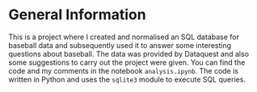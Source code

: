 # General Information
This is a project where I created and normalised an SQL database
for baseball data and subsequently used it to answer some interesting questions
about baseball. 
The data was provided by Dataquest and also some suggestions to carry out the project were given.
You can find the code and my comments in the notebook `analysis.ipynb`.
The code is written in Python and uses the `sqlite3` module to execute SQL queries.
